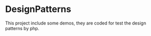 # DesignPatterns
This project include some demos, they are coded for test the design patterns by php.
